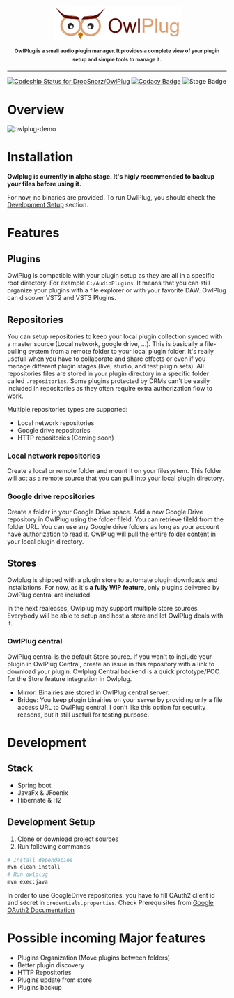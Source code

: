  
<p align="center">
<img src="doc/owlplug-logo.png">
</p>
<p align="center">
<sup>
<b>OwlPlug is a small audio plugin manager. It provides a complete view of your plugin setup and simple tools to manage it.</b>
</sup>
</p>

---

[ ![Codeship Status for DropSnorz/OwlPlug](https://app.codeship.com/projects/29447280-727d-0136-a8a6-3675cf281030/status?branch=master)](https://app.codeship.com/projects/299436)
[![Codacy Badge](https://api.codacy.com/project/badge/Grade/e6b8ee875daa4f74b5bf1cc8fee6df63)](https://www.codacy.com?utm_source=github.com&amp;utm_medium=referral&amp;utm_content=DropSnorz/OwlPlug&amp;utm_campaign=Badge_Grade_Dashboard)
![Stage Badge](https://img.shields.io/badge/stage-alpha-blue.svg)


# Overview

![owlplug-demo](http://dropsnorz.com/projects/owlplug/owlplug.gif)


# Installation

**Owlplug is currently in alpha stage. It's higly recommended to backup your files before using it.**

For now, no binaries are provided. To run OwlPlug, you should check the [Development Setup](#development-setup) section.

# Features

## Plugins

OwlPlug is compatible with your plugin setup as they are all in a specific root directory. For example `C:/AudioPlugins`. It means that you can still organize your plugins with a file explorer or with your favorite DAW.
OwlPlug can discover VST2 and VST3 Plugins.


## Repositories

You can setup repositories to keep your local plugin collection synced with a master source (Local network, google drive, ...). This is basically a file-pulling system from a remote folder to your local plugin folder. It's really usefull when you have to collaborate and share effects or even if you manage different plugin stages (live, studio, and test plugin sets). All repositories files are stored in your plugin directory in a specific folder called `.repositories`. Some plugins protected by DRMs can't be easily included in repositories as they often require extra authorization flow to work. 

Multiple repositories types are supported:
* Local network repositories
* Google drive repositories
* HTTP repositories (Coming soon)


### Local network repositories

Create a local or remote folder and mount it on your filesystem. This folder will act as a remote source that you can pull into your local plugin directory.


### Google drive repositories

Create a folder in your Google Drive space. Add a new Google Drive repository in OwlPlug using the folder fileId. You can retrieve fileId from the folder URL. You can use any Google drive folders as long as your account have authorization to read it. OwlPlug will pull the entire folder content in your local plugin directory.


## Stores 

Owlplug is shipped with a plugin store to automate plugin downloads and installations.
For now, as it's **a fully WIP feature**, only plugins delivered by OwlPlug central are included. 

In the next realeases, Owlplug may support multiple store sources. Everybody will be able to setup and host a store and let OwlPlug deals with it.


### OwlPlug central

OwlPlug central is the default Store source. If you wan't to include your plugin in OwlPlug Central, create an issue in this repository with a link to download your plugin.
Owlplug Central backend is a quick prototype/POC for the Store feature integration in Owlplug.
- Mirror: Binairies are stored in OwlPlug central server.
- Bridge: You keep plugin binairies on your server by providing only a file access URL to OwlPlug central. I don't like this option for security reasons, but it still usefull for testing purpose.


# Development

## Stack
* Spring boot
* JavaFx & JFoenix
* Hibernate & H2


## Development Setup

1. Clone or download project sources
2. Run following commands
```sh
# Install dependecies
mvn clean install
# Run owlplug
mvn exec:java
```
In order to use GoogleDrive repositories, you have to fill OAuth2 client id and secret in `credentials.properties`. Check Prerequisites from [Google OAuth2 Documentation](https://developers.google.com/identity/protocols/OAuth2InstalledApp#prerequisites)

# Possible incoming Major features

- Plugins Organization (Move plugins between folders)
- Better plugin discovery
- HTTP Repositories
- Plugins update from store
- Plugins backup
